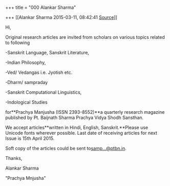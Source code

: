 +++
title = "000 Alankar Sharma"

+++
[[Alankar Sharma	2015-03-11, 08:42:41 [Source](https://groups.google.com/g/samskrita/c/z-jKGEv3AfA)]]



Hi,

  

Original research articles are invited from scholars on various topics related to following

  

-Sanskrit Language, Sanskrit Literature,

-Indian Philosophy,

-Ved/ Vedangas i.e. Jyotish etc.  

-Dharm/ sampraday

-Sanskrit Computational Linguistics,

-Indological Studies

  

for**Prachya Manjusha (ISSN 2393-8552)**a quarterly research magazine published by Pt. Baijnath Sharma Prachya Vidya Shodh Sansthan.

  

We accept articles**written in Hindi, English, Sanskrit.**Please use Unicode fonts wherever possible. Last date of receiving articles for next Issue is 15th April 2015.

  

Soft copy of the articles could be sent to[samp...@ptbn.in]().

  

Thanks,

Alankar Sharma

"Prachya Mnjusha"

